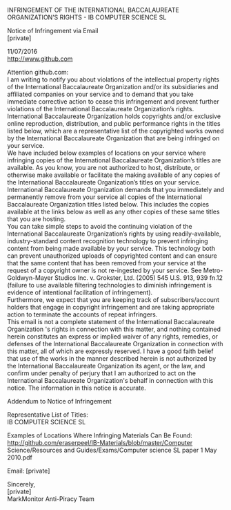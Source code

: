 INFRINGEMENT OF THE INTERNATIONAL BACCALAUREATE ORGANIZATION’S RIGHTS - IB COMPUTER SCIENCE SL  

Notice of Infringement via Email  
[private]    

11/07/2016  
http://www.github.com  

Attention github.com:  
I am writing to notify you about violations of the intellectual property rights of the International Baccalaureate Organization and/or its subsidiaries and affiliated companies on your service and to demand that you take immediate corrective action to cease this infringement and prevent further violations of the International Baccalaureate Organization’s rights.  
International Baccalaureate Organization holds copyrights and/or exclusive online reproduction, distribution, and public performance rights in the titles listed below, which are a representative list of the copyrighted works owned by the International Baccalaureate Organization that are being infringed on your service.  
We have included below examples of locations on your service where infringing copies of the International Baccalaureate Organization’s titles are available. As you know, you are not authorized to host, distribute, or otherwise make available or facilitate the making available of any copies of the International Baccalaureate Organization’s titles on your service.
International Baccalaureate Organization demands that you immediately and permanently remove from your service all copies of the International Baccalaureate Organization titles listed below. This includes the copies available at the links below as well as any other copies of these same titles that you are hosting.  
You can take simple steps to avoid the continuing violation of the International Baccalaureate Organization’s rights by using readily-available, industry-standard content recognition technology to prevent infringing content from being made available by your service. This technology both can prevent unauthorized uploads of copyrighted content and can ensure that the same content that has been removed from your service at the request of a copyright owner is not re-ingested by your service. See Metro-Goldwyn-Mayer Studios Inc. v. Grokster, Ltd. (2005) 545 U.S. 913, 939 fn.12 (failure to use available filtering technologies to diminish infringement is evidence of intentional facilitation of infringement).  
Furthermore, we expect that you are keeping track of subscribers/account holders that engage in copyright infringement and are taking appropriate action to terminate the accounts of repeat infringers.  
This email is not a complete statement of the International Baccalaureate Organization 's rights in connection with this matter, and nothing contained herein constitutes an express or implied waiver of any rights, remedies, or defenses of the International Baccalaureate Organization in connection with this matter, all of which are expressly reserved. I have a good faith belief that use of the works in the manner described herein is not authorized by the International Baccalaureate Organization its agent, or the law, and confirm under penalty of perjury that I am authorized to act on the International Baccalaureate Organization's behalf in connection with this notice. The information in this notice is accurate.  

Addendum to Notice of Infringement  

Representative List of Titles:    
IB COMPUTER SCIENCE SL    

Examples of Locations Where Infringing Materials Can Be Found:    
http://github.com/eraserpeel/IB-Materials/blob/master/Computer Science/Resources and Guides/Exams/Computer science SL paper 1 May 2010.pdf

Email: [private]   

Sincerely,    
[private]    
MarkMonitor Anti-Piracy Team  
